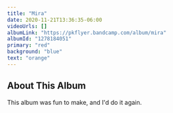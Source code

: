 ```yaml
---
title: "Mira"
date: 2020-11-21T13:36:35-06:00
videoUrls: []
albumLink: "https://pkflyer.bandcamp.com/album/mira"
albumId: "1278184051"
primary: "red"
background: "blue"
text: "orange"
---
```


## About This Album

This album was fun to make, and I'd do it again.